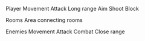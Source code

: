 Player
    Movement
    Attack
        Long range
            Aim
            Shoot
    Block

Rooms
Area
    connecting rooms

Enemies
    Movement
    Attack
Combat
    Close range

